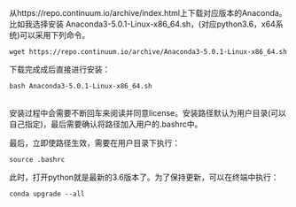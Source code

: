 从https://repo.continuum.io/archive/index.html上下载对应版本的Anaconda。比如我选择安装 Anaconda3-5.0.1-Linux-x86_64.sh，(对应python3.6，x64系统)可以采用下列命令。

    wget https://repo.continuum.io/archive/Anaconda3-5.0.1-Linux-x86_64.sh

   

下载完成成后直接进行安装：

    bash Anaconda3-5.0.1-Linux-x86_64.sh


​    
安装过程中会需要不断回车来阅读并同意license。安装路径默认为用户目录(可以自己指定)，最后需要确认将路径加入用户的.bashrc中。


最后，立即使路径生效，需要在用户目录下执行：

    source .bashrc

   

此时，打开python就是最新的3.6版本了。为了保持更新，可以在终端中执行：

    conda upgrade --all
